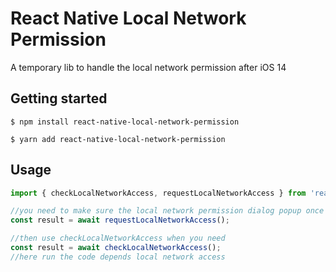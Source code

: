 # React Native Local Network Permission

A temporary lib to handle the local network permission after iOS 14

## Getting started

`$ npm install react-native-local-network-permission`

`$ yarn add react-native-local-network-permission`

## Usage

```javascript
import { checkLocalNetworkAccess, requestLocalNetworkAccess } from 'react-native-local-network-permission';

//you need to make sure the local network permission dialog popup once
const result = await requestLocalNetworkAccess();

//then use checkLocalNetworkAccess when you need
const result = await checkLocalNetworkAccess();
//here run the code depends local network access
```
